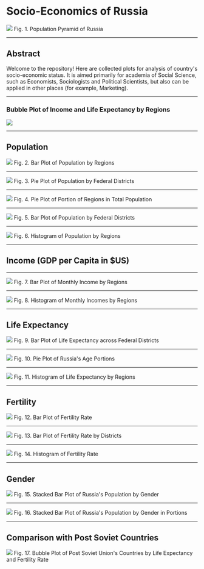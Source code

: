 # Socio-Economics of Russia
![](https://github.com/vladislavpyatnitskiy/socioeconrus/blob/main/Plots/Population%20Pyramid.png?raw=true)
Fig. 1. Population Pyramid of Russia
_________________________________

## Abstract

Welcome to the repository! Here are collected plots for analysis of country's socio-economic status. It is aimed primarily for academia of Social Science, such as Economists, Sociologists and Political Scientists, but also can be applied in other places (for example, Marketing).
_________________________________

### Bubble Plot of Income and Life Expectancy by Regions
![](https://github.com/vladislavpyatnitskiy/socioeconrus/blob/main/Plots/Russia%20Bubble%20Plot.png?raw=true)
_________________________________

## Population

![](https://github.com/vladislavpyatnitskiy/socioeconrus/blob/main/Plots/Bar%20Plot%20of%20Population%20by%20Regions.png?raw=true)
Fig. 2. Bar Plot of Population by Regions
_________________________________

![](https://github.com/vladislavpyatnitskiy/socioeconrus/blob/main/Plots/Russian%20Population%20by%20Federal%20Districts.png?raw=true)
Fig. 3. Pie Plot of Population by Federal Districts
_________________________________

![](https://github.com/vladislavpyatnitskiy/socioeconrus/blob/main/Plots/Pie%20Plot%20of%20Russian%20Regions.png?raw=true)
Fig. 4. Pie Plot of Portion of Regions in Total Population
_________________________________

![](https://github.com/vladislavpyatnitskiy/socioeconrus/blob/main/Plots/Population%20Bar%20Plot%20by%20Districts.png?raw=true)
Fig. 5. Bar Plot of Population by Federal Districts
_________________________________

![](https://github.com/vladislavpyatnitskiy/socioeconrus/blob/main/Plots/Histogram%20of%20Population%20by%20Regions.png?raw=true)
Fig. 6. Histogram of Population by Regions
_________________________________

## Income (GDP per Capita in $US)
_________________________________

![](https://github.com/vladislavpyatnitskiy/socioeconrus/blob/main/Plots/Russian%20Regions%20by%20Income.png?raw=true)
Fig. 7. Bar Plot of Monthly Income by Regions
_________________________________

![](https://github.com/vladislavpyatnitskiy/socioeconrus/blob/main/Plots/Histogram%20of%20Russian%20Regions.png?raw=true)
Fig. 8. Histogram of Monthly Incomes by Regions
_________________________________

## Life Expectancy

![](https://github.com/vladislavpyatnitskiy/socioeconrus/blob/main/Plots/Bar%20Plot%20of%20Life%20Expectancy%20across%20Federal%20Districts.png?raw=true)
Fig. 9. Bar Plot of Life Expectancy across Federal Districts
_________________________________

![](https://github.com/vladislavpyatnitskiy/socioeconrus/blob/main/Plots/Pie%20Plot%20of%20Russia's%20Age%20Portions.png?raw=true)
Fig. 10. Pie Plot of Russia's Age Portions
_________________________________

![](https://github.com/vladislavpyatnitskiy/socioeconrus/blob/main/Plots/Histogram%20of%20Life%20Expectancies.png?raw=true)
Fig. 11. Histogram of Life Expectancy by Regions
_________________________________
## Fertility
![](https://github.com/vladislavpyatnitskiy/socioeconrus/blob/main/Plots/Bar%20Plot%20of%20Fertility%20Rate.png?raw=true)
Fig. 12. Bar Plot of Fertility Rate
_________________________________

![](https://github.com/vladislavpyatnitskiy/socioeconrus/blob/main/Plots/Bar%20Plot%20of%20Fertility%20Rates%20by%20Districts.png?raw=true)
Fig. 13. Bar Plot of Fertility Rate by Districts
_________________________________

![](https://github.com/vladislavpyatnitskiy/socioeconrus/blob/main/Plots/Histogram%20of%20Fertility%20Rate%20by%20Regions.png?raw=true)
Fig. 14. Histogram of Fertility Rate
_________________________________

## Gender 
![](https://github.com/vladislavpyatnitskiy/socioeconrus/blob/main/Plots/Stacked%20Bar%20Plot%20of%20Russia's%20Population.png?raw=true)
Fig. 15. Stacked Bar Plot of Russia's Population by Gender
_________________________________

![](https://github.com/vladislavpyatnitskiy/socioeconrus/blob/main/Plots/Stacked%20Bar%20Plot%20of%20Russia's%20Population%20(%25).png?raw=true)
Fig. 16. Stacked Bar Plot of Russia's Population by Gender in Portions
_________________________________

## Comparison with Post Soviet Countries
![](https://github.com/vladislavpyatnitskiy/socioeconrus/blob/main/Plots/Bubble%20Plot%20of%20Post%20Soviet%20Countries%20by%20Life%20Expectancy%20and%20Fertility.png?raw=true)
Fig. 17. Bubble Plot of Post Soviet Union's Countries by Life Expectancy and Fertility Rate
